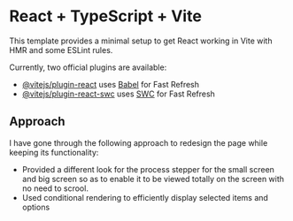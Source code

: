 # React + TypeScript + Vite

This template provides a minimal setup to get React working in Vite with HMR and some ESLint rules.

Currently, two official plugins are available:

- [@vitejs/plugin-react](https://github.com/vitejs/vite-plugin-react/blob/main/packages/plugin-react) uses [Babel](https://babeljs.io/) for Fast Refresh
- [@vitejs/plugin-react-swc](https://github.com/vitejs/vite-plugin-react/blob/main/packages/plugin-react-swc) uses [SWC](https://swc.rs/) for Fast Refresh

## Approach

I have gone through the following approach to redesign the page while keeping its functionality:

- Provided a different look for the process stepper for the small screen and big screen so as to enable it to be viewed totally on the screen with no need to scrool.
- Used conditional rendering to efficiently display selected items and options
